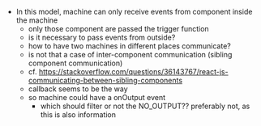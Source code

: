 - In this model, machine can only receive events from component inside the machine
  - only those component are passed the trigger function
  - is it necessary to pass events from outside?
  - how to have two machines in different places communicate?
  - is not that a case of inter-component communication (sibling component communication)
  - cf. https://stackoverflow.com/questions/36143767/react-js-communicating-between-sibling-components
  - callback seems to be the way
  - so machine could have a onOutput event
    - which should filter or not the NO_OUTPUT?? preferably not, as this is also information
